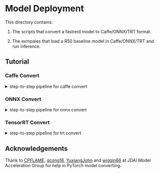 # Model Deployment

This directory contains:

1. The scripts that convert a fastreid model to Caffe/ONNX/TRT format.

2. The exmpales that load a R50 baseline model in Caffe/ONNX/TRT and run inference.

## Tutorial

### Caffe Convert

<details>
<summary>step-to-step pipeline for caffe convert</summary>

This is a tiny example for converting fastreid-baseline in `meta_arch` to Caffe model, if you want to convert more
complex architecture, you need to customize more things.

1. Run `caffe_export.py` to get the converted Caffe model,

    ```bash
    python caffe_export.py --config-file root-path/market1501/bagtricks_R50/config.yml --name "baseline_R50" --output outputs/caffe_model --opts MODEL.WEIGHTS root-path/logs/market1501/bagtricks_R50/model_final.pth
    ```

   then you can check the Caffe model and prototxt in `outputs/caffe_model`.

2. Change `prototxt` following next three steps:

    1) Edit `max_pooling` in `baseline_R50.prototxt` like this

         ```prototxt
         layer {
             name: "max_pool1"
             type: "Pooling"
             bottom: "relu_blob1"
             top: "max_pool_blob1"
             pooling_param {
                 pool: MAX
                 kernel_size: 3
                 stride: 2
                 pad: 0 # 1
                 # ceil_mode: false
             }
         }
         ```

    2) Add `avg_pooling` right place in `baseline_R50.prototxt`

         ```prototxt
         layer {
             name: "avgpool1"
             type: "Pooling"
             bottom: "relu_blob49"
             top: "avgpool_blob1"
             pooling_param {
                 pool: AVE
                 global_pooling: true
             }
         }
         ```

    3) Change the last layer `top` name to `output`

         ```prototxt
         layer {
             name: "bn_scale54"
             type: "Scale"
             bottom: "batch_norm_blob54"
             top: "output" # bn_norm_blob54
             scale_param {
                 bias_term: true
             }
         }
         ```

3. (optional) You can open [Netscope](https://ethereon.github.io/netscope/quickstart.html), then enter you
   network `prototxt` to visualize the network.

4. Run `caffe_inference.py` to save Caffe model features with input images

   ```bash
    python caffe_inference.py --model-def outputs/caffe_model/baseline_R50.prototxt \
    --model-weights outputs/caffe_model/baseline_R50.caffemodel \
    --input test_data/*.jpg --output caffe_output
   ```

5. Run `demo/demo.py` to get fastreid model features with the same input images, then verify that Caffe and PyTorch are
   computing the same value for the network.

    ```python
    np.testing.assert_allclose(torch_out, ort_out, rtol=1e-3, atol=1e-6)
    ```

</details>

### ONNX Convert

<details>
<summary>step-to-step pipeline for onnx convert</summary>

This is a tiny example for converting fastreid-baseline in `meta_arch` to ONNX model. ONNX supports most operators in
pytorch as far as I know and if some operators are not supported by ONNX, you need to customize these.

1. Run `onnx_export.py` to get the converted ONNX model,

    ```bash
    python onnx_export.py --config-file root-path/bagtricks_R50/config.yml --name "baseline_R50" --output outputs/onnx_model --opts MODEL.WEIGHTS root-path/logs/market1501/bagtricks_R50/model_final.pth
    ```

   then you can check the ONNX model in `outputs/onnx_model`.

2. (optional) You can use [Netron](https://github.com/lutzroeder/netron) to visualize the network.

3. Run `onnx_inference.py` to save ONNX model features with input images

   ```bash
    python onnx_inference.py --model-path outputs/onnx_model/baseline_R50.onnx \
    --input test_data/*.jpg --output onnx_output
   ```

4. Run `demo/demo.py` to get fastreid model features with the same input images, then verify that ONNX Runtime and
   PyTorch are computing the same value for the network.

    ```python
    np.testing.assert_allclose(torch_out, ort_out, rtol=1e-3, atol=1e-6)
    ```

</details>

### TensorRT Convert

<details>
<summary>step-to-step pipeline for trt convert</summary>

This is a tiny example for converting fastreid-baseline in `meta_arch` to TRT model. We
use [tiny-tensorrt](https://github.com/zerollzeng/tiny-tensorrt), which is a simple and easy-to-use nvidia TensorRT
warpper, to get the model converted to tensorRT.

First you need to convert the pytorch model to ONNX format
following [ONNX Convert](https://github.com/JDAI-CV/fast-reid/tree/master/tools/deploy#onnx-convert), and you need to
remember your `output` name. Then you can convert ONNX model to TensorRT following instructions below.

1. Run command line below to get the converted TRT model from ONNX model,

    ```bash

    python trt_export.py --name "baseline_R50" --output outputs/trt_model --onnx-model outputs/onnx_model/baseline.onnx --heighi 256 --width 128
    ```

   then you can check the TRT model in `outputs/trt_model`.

2. Run `trt_inference.py` to save TRT model features with input images

   ```bash
    python onnx_inference.py --model-path outputs/trt_model/baseline.engine \
    --input test_data/*.jpg --output trt_output --output-name trt_model_outputname
   ```

3. Run `demo/demo.py` to get fastreid model features with the same input images, then verify that TensorRT and PyTorch
   are computing the same value for the network.

    ```python
    np.testing.assert_allclose(torch_out, ort_out, rtol=1e-3, atol=1e-6)
    ```

</details>

## Acknowledgements

Thank
to [CPFLAME](https://github.com/CPFLAME), [gcong18](https://github.com/gcong18), [YuxiangJohn](https://github.com/YuxiangJohn)
and [wiggin66](https://github.com/wiggin66) at JDAI Model Acceleration Group for help in PyTorch model converting.

